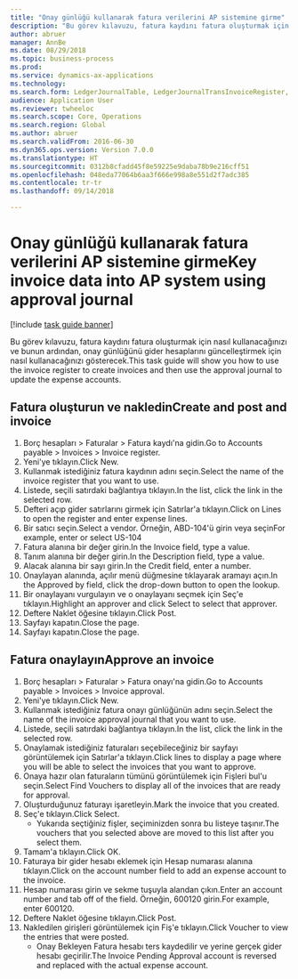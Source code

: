 ```yaml
--- 
title: "Onay günlüğü kullanarak fatura verilerini AP sistemine girme"
description: "Bu görev kılavuzu, fatura kaydını fatura oluşturmak için nasıl kullanacağınızı ve bunun ardından, onay günlüğünü gider hesaplarını güncelleştirmek için nasıl kullanacağınızı gösterecek."
author: abruer
manager: AnnBe
ms.date: 08/29/2018
ms.topic: business-process
ms.prod: 
ms.service: dynamics-ax-applications
ms.technology: 
ms.search.form: LedgerJournalTable, LedgerJournalTransInvoiceRegister, HcmWorkerLookUp, LedgerJournalTransApprove, LedgerJournalTransApproveFetchVouchers, LedgerTransVoucher
audience: Application User
ms.reviewer: twheeloc
ms.search.scope: Core, Operations
ms.search.region: Global
ms.author: abruer
ms.search.validFrom: 2016-06-30
ms.dyn365.ops.version: Version 7.0.0
ms.translationtype: HT
ms.sourcegitcommit: 0312b8cfadd45f8e59225e9daba78b9e216cff51
ms.openlocfilehash: 048eda77064b6aa3f666e998a8e551d2f7adc385
ms.contentlocale: tr-tr
ms.lasthandoff: 09/14/2018

---
```

# <a name="key-invoice-data-into-ap-system-using-approval-journal"></a><span data-ttu-id="ccd00-103">Onay günlüğü kullanarak fatura verilerini AP sistemine girme</span><span class="sxs-lookup"><span data-stu-id="ccd00-103">Key invoice data into AP system using approval journal</span></span>

[!include [task guide banner](../../includes/task-guide-banner.md)]

<span data-ttu-id="ccd00-104">Bu görev kılavuzu, fatura kaydını fatura oluşturmak için nasıl kullanacağınızı ve bunun ardından, onay günlüğünü gider hesaplarını güncelleştirmek için nasıl kullanacağınızı gösterecek.</span><span class="sxs-lookup"><span data-stu-id="ccd00-104">This task guide will show you how to use the invoice register to create invoices and then use the approval journal to update the expense accounts.</span></span>


## <a name="create-and-post-and-invoice"></a><span data-ttu-id="ccd00-105">Fatura oluşturun ve nakledin</span><span class="sxs-lookup"><span data-stu-id="ccd00-105">Create and post and invoice</span></span>
1. <span data-ttu-id="ccd00-106">Borç hesapları > Faturalar > Fatura kaydı'na gidin.</span><span class="sxs-lookup"><span data-stu-id="ccd00-106">Go to Accounts payable > Invoices > Invoice register.</span></span>
2. <span data-ttu-id="ccd00-107">Yeni'ye tıklayın.</span><span class="sxs-lookup"><span data-stu-id="ccd00-107">Click New.</span></span>
3. <span data-ttu-id="ccd00-108">Kullanmak istediğiniz fatura kaydının adını seçin.</span><span class="sxs-lookup"><span data-stu-id="ccd00-108">Select the name of the invoice register that you want to use.</span></span>
4. <span data-ttu-id="ccd00-109">Listede, seçili satırdaki bağlantıya tıklayın.</span><span class="sxs-lookup"><span data-stu-id="ccd00-109">In the list, click the link in the selected row.</span></span>
5. <span data-ttu-id="ccd00-110">Defteri açıp gider satırlarını girmek için Satırlar'a tıklayın.</span><span class="sxs-lookup"><span data-stu-id="ccd00-110">Click on Lines to open the register and enter expense lines.</span></span>
6. <span data-ttu-id="ccd00-111">Bir satıcı seçin.</span><span class="sxs-lookup"><span data-stu-id="ccd00-111">Select a vendor.</span></span> <span data-ttu-id="ccd00-112">Örneğin, ABD-104'ü girin veya seçin</span><span class="sxs-lookup"><span data-stu-id="ccd00-112">For example, enter or select US-104</span></span>
7. <span data-ttu-id="ccd00-113">Fatura alanına bir değer girin.</span><span class="sxs-lookup"><span data-stu-id="ccd00-113">In the Invoice field, type a value.</span></span>
8. <span data-ttu-id="ccd00-114">Tanım alanına bir değer girin.</span><span class="sxs-lookup"><span data-stu-id="ccd00-114">In the Description field, type a value.</span></span>
9. <span data-ttu-id="ccd00-115">Alacak alanına bir sayı girin.</span><span class="sxs-lookup"><span data-stu-id="ccd00-115">In the Credit field, enter a number.</span></span>
10. <span data-ttu-id="ccd00-116">Onaylayan alanında, açılır menü düğmesine tıklayarak aramayı açın.</span><span class="sxs-lookup"><span data-stu-id="ccd00-116">In the Approved by field, click the drop-down button to open the lookup.</span></span>
11. <span data-ttu-id="ccd00-117">Bir onaylayanı vurgulayın ve o onaylayanı seçmek için Seç'e tıklayın.</span><span class="sxs-lookup"><span data-stu-id="ccd00-117">Highlight an approver and click Select to select that approver.</span></span>
12. <span data-ttu-id="ccd00-118">Deftere Naklet öğesine tıklayın.</span><span class="sxs-lookup"><span data-stu-id="ccd00-118">Click Post.</span></span>
13. <span data-ttu-id="ccd00-119">Sayfayı kapatın.</span><span class="sxs-lookup"><span data-stu-id="ccd00-119">Close the page.</span></span>
14. <span data-ttu-id="ccd00-120">Sayfayı kapatın.</span><span class="sxs-lookup"><span data-stu-id="ccd00-120">Close the page.</span></span>

## <a name="approve-an-invoice"></a><span data-ttu-id="ccd00-121">Fatura onaylayın</span><span class="sxs-lookup"><span data-stu-id="ccd00-121">Approve an invoice</span></span>
1. <span data-ttu-id="ccd00-122">Borç hesapları > Faturalar > Fatura onayı'na gidin.</span><span class="sxs-lookup"><span data-stu-id="ccd00-122">Go to Accounts payable > Invoices > Invoice approval.</span></span>
2. <span data-ttu-id="ccd00-123">Yeni'ye tıklayın.</span><span class="sxs-lookup"><span data-stu-id="ccd00-123">Click New.</span></span>
3. <span data-ttu-id="ccd00-124">Kullanmak istediğiniz fatura onayı günlüğünün adını seçin.</span><span class="sxs-lookup"><span data-stu-id="ccd00-124">Select the name of the invoice approval journal that you want to use.</span></span>
4. <span data-ttu-id="ccd00-125">Listede, seçili satırdaki bağlantıya tıklayın.</span><span class="sxs-lookup"><span data-stu-id="ccd00-125">In the list, click the link in the selected row.</span></span>
5. <span data-ttu-id="ccd00-126">Onaylamak istediğiniz faturaları seçebileceğiniz bir sayfayı görüntülemek için Satırlar'a tıklayın.</span><span class="sxs-lookup"><span data-stu-id="ccd00-126">Click lines to display a page where you will be able to select the invoices that you want to approve.</span></span>
6. <span data-ttu-id="ccd00-127">Onaya hazır olan faturaların tümünü görüntülemek için Fişleri bul'u seçin.</span><span class="sxs-lookup"><span data-stu-id="ccd00-127">Select Find Vouchers to display all of the invoices that are ready for approval.</span></span>
7. <span data-ttu-id="ccd00-128">Oluşturduğunuz faturayı işaretleyin.</span><span class="sxs-lookup"><span data-stu-id="ccd00-128">Mark the invoice that you created.</span></span>
8. <span data-ttu-id="ccd00-129">Seç'e tıklayın.</span><span class="sxs-lookup"><span data-stu-id="ccd00-129">Click Select.</span></span>
    * <span data-ttu-id="ccd00-130">Yukarıda seçtiğiniz fişler, seçiminizden sonra bu listeye taşınır.</span><span class="sxs-lookup"><span data-stu-id="ccd00-130">The vouchers that you selected above are moved to this list after you select them.</span></span>  
9. <span data-ttu-id="ccd00-131">Tamam'a tıklayın.</span><span class="sxs-lookup"><span data-stu-id="ccd00-131">Click OK.</span></span>
10. <span data-ttu-id="ccd00-132">Faturaya bir gider hesabı eklemek için Hesap numarası alanına tıklayın.</span><span class="sxs-lookup"><span data-stu-id="ccd00-132">Click on the account number field to add an expense account to the invoice.</span></span>
11. <span data-ttu-id="ccd00-133">Hesap numarası girin ve sekme tuşuyla alandan çıkın.</span><span class="sxs-lookup"><span data-stu-id="ccd00-133">Enter an account number and tab off of the field.</span></span> <span data-ttu-id="ccd00-134">Örneğin, 600120 girin.</span><span class="sxs-lookup"><span data-stu-id="ccd00-134">For example, enter 600120.</span></span>
12. <span data-ttu-id="ccd00-135">Deftere Naklet öğesine tıklayın.</span><span class="sxs-lookup"><span data-stu-id="ccd00-135">Click Post.</span></span>
13. <span data-ttu-id="ccd00-136">Nakledilen girişleri görüntülemek için Fiş'e tıklayın.</span><span class="sxs-lookup"><span data-stu-id="ccd00-136">Click Voucher to view the entries that were posted.</span></span>
    * <span data-ttu-id="ccd00-137">Onay Bekleyen Fatura hesabı ters kaydedilir ve yerine gerçek gider hesabı geçirilir.</span><span class="sxs-lookup"><span data-stu-id="ccd00-137">The Invoice Pending Approval account is reversed and replaced with the actual expense account.</span></span>  


